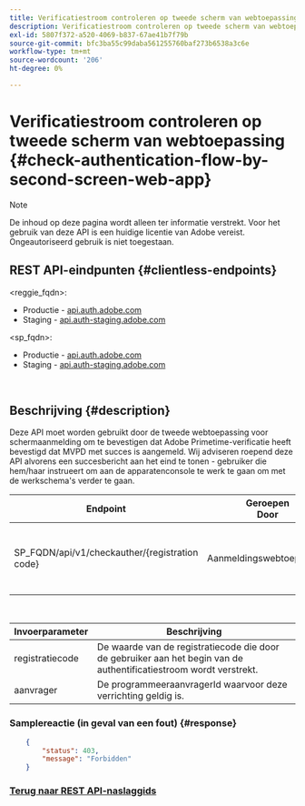 ```yaml
---
title: Verificatiestroom controleren op tweede scherm van webtoepassing
description: Verificatiestroom controleren op tweede scherm van webtoepassing
exl-id: 5807f372-a520-4069-b837-67ae41b7f79b
source-git-commit: bfc3ba55c99daba561255760baf273b6538a3c6e
workflow-type: tm+mt
source-wordcount: '206'
ht-degree: 0%

---
```


# Verificatiestroom controleren op tweede scherm van webtoepassing {#check-authentication-flow-by-second-screen-web-app}

>[!NOTE]
>
>De inhoud op deze pagina wordt alleen ter informatie verstrekt. Voor het gebruik van deze API is een huidige licentie van Adobe vereist. Ongeautoriseerd gebruik is niet toegestaan.

## REST API-eindpunten {#clientless-endpoints}

&lt;reggie_fqdn>:

* Productie - [api.auth.adobe.com](http://api.auth.adobe.com/)
* Staging - [api.auth-staging.adobe.com](http://api.auth-staging.adobe.com/)

&lt;sp_fqdn>:

* Productie - [api.auth.adobe.com](http://api.auth.adobe.com/)
* Staging - [api.auth-staging.adobe.com](http://api.auth-staging.adobe.com/)

</br>

## Beschrijving {#description}

Deze API moet worden gebruikt door de tweede webtoepassing voor schermaanmelding om te bevestigen dat Adobe Primetime-verificatie heeft bevestigd dat MVPD met succes is aangemeld. Wij adviseren roepend deze API alvorens een succesbericht aan het eind te tonen - gebruiker die hem/haar instrueert om aan de apparatenconsole te werk te gaan om met de werkschema&#39;s verder te gaan.


| Endpoint | Geroepen  </br>Door | Invoer   </br>Params | HTTP  </br>Methode | Antwoord | HTTP  </br>Antwoord |
| --- | --- | --- | --- | --- | --- |
| SP_FQDN/api/v1/checkauther/{registration code} | Aanmeldingswebtoepassing | 1. registratiecode  </br>    (component Path)</br>2.  aanvrager  </br>    (Verplicht) | GET | XML of JSON met foutdetails als dit mislukt. | 200 - Succes   </br>403 - Verboden |

</br>

| Invoerparameter | Beschrijving |
| ----------------- | --------------------------------------------------------------------------------------------- |
| registratiecode | De waarde van de registratiecode die door de gebruiker aan het begin van de authentificatiestroom wordt verstrekt. |
| aanvrager | De programmeeraanvragerId waarvoor deze verrichting geldig is. |


### Samplereactie (in geval van een fout) {#response}

```JSON
    {
        "status": 403,
        "message": "Forbidden"
    }
```

### [Terug naar REST API-naslaggids](/help/authentication/rest-api-reference.md)
